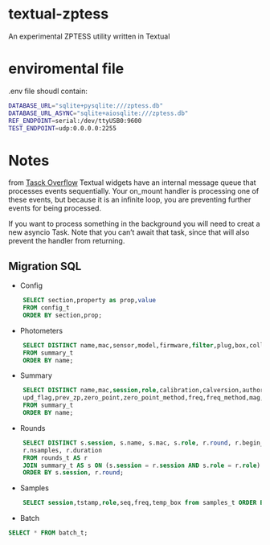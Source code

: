 # textual-zptess
An experimental ZPTESS utility written in Textual

# enviromental file
.env file shoudl contain:

```bash
DATABASE_URL="sqlite+pysqlite:///zptess.db"
DATABASE_URL_ASYNC="sqlite+aiosqlite:///zptess.db"
REF_ENDPOINT=serial:/dev/ttyUSB0:9600
TEST_ENDPOINT=udp:0.0.0.0:2255
```

# Notes

from [Tasck Overflow](https://stackoverflow.com/questions/71631247/textual-python-tui-enabling-long-running-external-asyncio-functionality)
Textual widgets have an internal message queue that processes events sequentially. Your on_mount handler is processing one of these events, but because it is an infinite loop, you are preventing further events for being processed.

If you want to process something in the background you will need to creat a new asyncio Task. Note that you can’t await that task, since that will also prevent the handler from returning.

## Migration SQL
- Config
```SQL
	SELECT section,property as prop,value
	FROM config_t
	ORDER BY section,prop;
```
- Photometers

```SQL
	SELECT DISTINCT name,mac,sensor,model,firmware,filter,plug,box,collector
	FROM summary_t
	ORDER BY name;
```

- Summary

```SQL
	SELECT DISTINCT name,mac,session,role,calibration,calversion,author,nrounds,offset as zp_offset,
	upd_flag,prev_zp,zero_point,zero_point_method,freq,freq_method,mag,comment
	FROM summary_t
	ORDER BY name;
```

- Rounds
```SQL
	SELECT DISTINCT s.session, s.name, s.mac, s.role, r.round, r.begin_tstamp, r.end_tstamp,r.central, r.freq, r.stddev, r.mag, r.zp_fict, r.zero_point, 
	r.nsamples, r.duration
	FROM rounds_t AS r
	JOIN summary_t AS s ON (s.session = r.session AND s.role = r.role)
	ORDER BY s.session, r.round;
```
- Samples

```SQL
	SELECT session,tstamp,role,seq,freq,temp_box from samples_t ORDER BY session, tstamp, role;
```

- Batch
```SQL
SELECT * FROM batch_t;
```